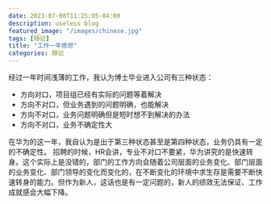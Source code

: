 ```yaml
---
date: 2023-07-08T11:25:05-04:00
description: useless blog
featured_image: "/images/chinese.jpg"
tags: [随记]
title: "工作一年感想"
categories: 随记
---
```


经过一年时间浅薄的工作，我认为博士毕业进入公司有三种状态：
- 方向对口，项目组已经有实际的问题等着解决
- 方向不对口，但业务遇到的问题明确，也能解决
- 方向不对口，业务问题明确但是短时想不到解决的办法
- 方向不对口，业务不确定性大

在华为的这一年，我自认为是出于第三种状态甚至是第四种状态，业务仍具有一定的不确定性。
招聘的时候，HR会讲，专业不对口不要紧，华为讲究的是快速转身。这个实际上是没错的，部门的工作方向会随着公司层面的业务变化、部门层面的业务变化、部门领导的变化而变化的，在不断变化的环境中求生存是需要不断快速转身的能力。但作为新人，这话也是有一定问题的，新人的绩效无法保证、工作成就感会大幅下降。
